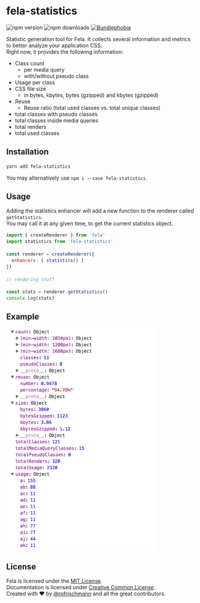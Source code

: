 # fela-statistics

<img alt="npm version" src="https://badge.fury.io/js/fela-statistics.svg"> <img alt="npm downloads" src="https://img.shields.io/npm/dm/fela-statistics.svg"> <a href="https://bundlephobia.com/result?p=fela-statistics@latest"><img alt="Bundlephobia" src="https://img.shields.io/bunldlephobia/minzip/fela-statistics.svg"></a>

Statistic generation tool for Fela. It collects several information and metrics to better analyze your application CSS.<br>
Right now, it provides the following information:

* Class count
  * per media query
  * with/without pseudo class
* Usage per class
* CSS file size
  * in bytes, kbytes, bytes (gzipped) and kbytes (gzipped)
* Reuse
  * Reuse ratio (total used classes vs. total unique classes)
* total classes with pseudo classes
* total classes inside media queries
* total renders
* total used classes

## Installation
```sh
yarn add fela-statistics
```
You may alternatively use `npm i --save fela-statistics`.


## Usage
Adding the statistics enhancer will add a new function to the renderer called `getStatistics`.<br>
You may call it at any given time, to get the current statistics object.

```javascript
import { createRenderer } from 'fela'
import statistics from 'fela-statistics'

const renderer = createRenderer({
  enhancers: [ statistics() ]
})

// rendering stuff

const stats = renderer.getStatistics()
console.log(stats)
```

## Example
<img width="400" src="preview.png">

## License
Fela is licensed under the [MIT License](http://opensource.org/licenses/MIT).<br>
Documentation is licensed under [Creative Common License](http://creativecommons.org/licenses/by/4.0/).<br>
Created with ♥ by [@rofrischmann](http://rofrischmann.de) and all the great contributors.
